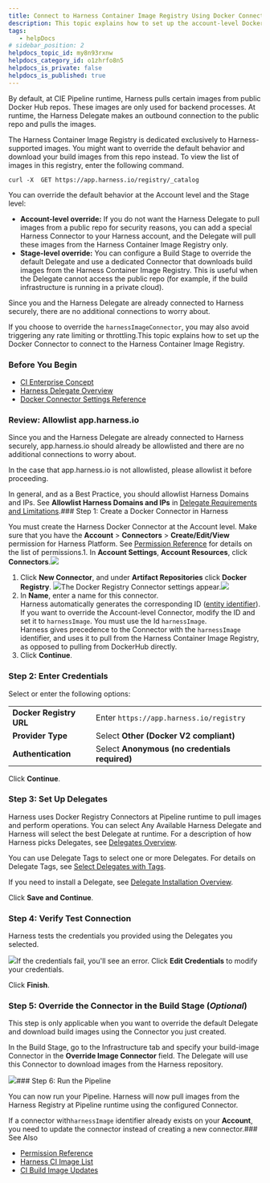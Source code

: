 ```yaml
---
title: Connect to Harness Container Image Registry Using Docker Connector
description: This topic explains how to set up the account-level Docker Connector to connect to the Harness Container Image Registry.
tags: 
   - helpDocs
# sidebar_position: 2
helpdocs_topic_id: my8n93rxnw
helpdocs_category_id: o1zhrfo8n5
helpdocs_is_private: false
helpdocs_is_published: true
---
```


By default, at CIE Pipeline runtime, Harness pulls certain images from public Docker Hub repos. These images are only used for backend processes. At runtime, the Harness Delegate makes an outbound connection to the public repo and pulls the images.

The Harness Container Image Registry is dedicated exclusively to Harness-supported images. You might want to override the default behavior and download your build images from this repo instead. To view the list of images in this registry, enter the following command.


```
curl -X  GET https://app.harness.io/registry/_catalog
```
You can override the default behavior at the Account level and the Stage level:

* **Account-level override:** If you do not want the Harness Delegate to pull images from a public repo for security reasons, you can add a special Harness Connector to your Harness account, and the Delegate will pull these images from the Harness Container Image Registry only.
* **Stage-level override:** You can configure a Build Stage to override the default Delegate and use a dedicated Connector that downloads build images from the Harness Container Image Registry. This is useful when the Delegate cannot access the public repo (for example, if the build infrastructure is running in a private cloud).

Since you and the Harness Delegate are already connected to Harness securely, there are no additional connections to worry about.

If you choose to override the `harnessImageConnector`, you may also avoid triggering any rate limiting or throttling.This topic explains how to set up the Docker Connector to connect to the Harness Container Image Registry.

### Before You Begin

* [CI Enterprise Concept](https://ngdocs.harness.io/article/rch2t8j1ay-ci-enterprise-concepts)
* [Harness Delegate Overview](https://ngdocs.harness.io/article/2k7lnc7lvl-delegates-overview)
* [Docker Connector Settings Reference](/article/u9bsd77g5a-docker-registry-connector-settings-reference)

### Review: Allowlist app.harness.io

Since you and the Harness Delegate are already connected to Harness securely, app.harness.io should already be allowlisted and there are no additional connections to worry about.

In the case that app.harness.io is not allowlisted, please allowlist it before proceeding.

In general, and as a Best Practice, you should allowlist Harness Domains and IPs. See **Allowlist Harness Domains and IPs** in [Delegate Requirements and Limitations](/article/k7sbhe419w-delegate-requirements-and-limitations).### Step 1: Create a Docker Connector in Harness

You must create the Harness Docker Connector at the Account level. Make sure that you have the **Account** > **Connectors** > **Create/Edit/View** permission for Harness Platform. See [Permission Reference](/article/yaornnqh0z-permissions-reference#platform) for details on the list of permissions.1. In **Account Settings**, **Account Resources**, click **Connectors**.![](https://files.helpdocs.io/i5nl071jo5/articles/my8n93rxnw/1638257179493/j-0-csvzl-btz-1-u-pl-ki-2-cpgu-9-r-4-utaxka-y-6-c-kpw-ty-zy-8-esxl-9-n-dceqwmy-riaz-gyv-ijk-4-rs-sq-dgvty-8-y-anbicw-w-g-gr-v-3-hiq-w-4-a-3-guaf-lra-yfv-fbnn-wy-p-4-k-drc-4-j-b-4-p-gyk-6-vow-6-ao)

1. Click **New Connector**, and under **Artifact Repositories** click **Docker Registry**. ![](https://files.helpdocs.io/i5nl071jo5/articles/my8n93rxnw/1638257205545/3-o-vzks-vl-2-v-tonq-jb-dosfc-45-byvn-amtf-gid-km-ke-4-vks-tjvxl-egim-kh-on-2-fdiv-ao-uei-c-13-7-wsp-41-zq-4-c-7-xgv-vq-3-o-nguv-ji-3-y-e-5-gwb-a-2-jmi-cl-jukly-iy-ho-6-tct-725-paj-u-6-n-m)The Docker Registry Connector settings appear.![](https://files.helpdocs.io/i5nl071jo5/articles/my8n93rxnw/1638257214322/0-c-p-t-204-vvf-q-26-tov-4-o-jck-1-u-mb-qi-lw-l-4-u-5-76-nuierfl-bn-n-9-y-2-o-qpx-6-gaod-tsle-px-fe-npbrup-5-xv-dad-0-uhr-wqh-zgg-kua-9-kwzir-d-w-2-ek-dvi-8-wu-84-dv-cpb-1-lg-atv-s-t-1-us-60-l-as)
2. In **Name**, enter a name for this connector.  
Harness automatically generates the corresponding ID ([entity identifier](https://ngdocs.harness.io/article/li0my8tcz3-entity-identifier-reference)).  
If you want to override the Account-level Connector, modify the ID and set it to `harnessImage`. You must use the Id `harnessImage`.  
Harness gives precedence to the Connector with the `harnessImage` identifier, and uses it to pull from the Harness Container Image Registry, as opposed to pulling from DockerHub directly.
3. Click **Continue**.

### Step 2: Enter Credentials

Select or enter the following options:



|  |  |
| --- | --- |
| **Docker Registry URL** | Enter `https://app.harness.io/registry` |
| **Provider Type** | Select **Other (Docker V2 compliant)** |
| **Authentication** | Select **Anonymous (no credentials required)** |

Click **Continue**.

### Step 3: Set Up Delegates

Harness uses Docker Registry Connectors at Pipeline runtime to pull images and perform operations. You can select Any Available Harness Delegate and Harness will select the best Delegate at runtime. For a description of how Harness picks Delegates, see [Delegates Overview](https://ngdocs.harness.io/article/2k7lnc7lvl-delegates-overview).

You can use Delegate Tags to select one or more Delegates. For details on Delegate Tags, see [Select Delegates with Tags](https://ngdocs.harness.io/article/nnuf8yv13o-select-delegates-with-selectors).

If you need to install a Delegate, see [Delegate Installation Overview](https://ngdocs.harness.io/article/re8kk0ex4k-delegate-installation-overview).

Click **Save and Continue**.

### Step 4: Verify Test Connection

Harness tests the credentials you provided using the Delegates you selected.

![](https://files.helpdocs.io/i5nl071jo5/articles/my8n93rxnw/1638257525035/s-rk-6-rws-w-q-tp-9-v-sk-k-j-etctiu-jclqw-eszh-4-e-3-g-3-v-n-s-uxhf-88-sgbtja-9-axhqiz-6-m-ee-35-w-z-e-b-1-xmevwwxx-ijt-898-a-0-rt-sp-gew-izfjj-zn-wq-ab-3-g-3-n-5-py-6-aj-9-fdfcfx-l-8-op-a-8-ye-y)If the credentials fail, you'll see an error. Click **Edit Credentials** to modify your credentials.

Click **Finish**.

### Step 5: Override the Connector in the Build Stage (*Optional*)

This step is only applicable when you want to override the default Delegate and download build images using the Connector you just created. 

In the Build Stage, go to the Infrastructure tab and specify your build-image Connector in the **Override Image Connector** field. The Delegate will use this Connector to download images from the Harness repository. 

![](https://files.helpdocs.io/i5nl071jo5/articles/my8n93rxnw/1654003062198/override-image-connector.png)### Step 6: Run the Pipeline

You can now run your Pipeline. Harness will now pull images from the Harness Registry at Pipeline runtime using the configured Connector.

If a connector with`harnessImage` identifier already exists on your **Account**, you need to update the connector instead of creating a new connector.### See Also

* [Permission Reference](https://ngdocs.harness.io/article/yaornnqh0z-permissions-reference#continuous_integration_ci)
* [Harness CI Image List](https://ngdocs.harness.io/article/275bcj03j4)
* [CI Build Image Updates](https://ngdocs.harness.io/article/1h724b6txn)

